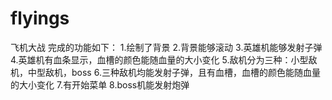 # flyings
飞机大战
完成的功能如下：
1.绘制了背景
2.背景能够滚动
3.英雄机能够发射子弹
4.英雄机有血条显示，血槽的颜色能随血量的大小变化
5.敌机分为三种：小型敌机，中型敌机，boss
6.三种敌机均能发射子弹，且有血槽，血槽的颜色能随血量的大小变化
7.有开始菜单
8.boss机能发射炮弹
